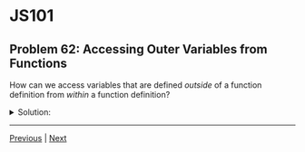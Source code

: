 # JS101
## Problem 62: Accessing Outer Variables from Functions

How can we access variables that are defined *outside* of a function definition from *within* a function definition?

<details>
<summary>Solution:</summary>

Like we would any other variable. Lexical scoping rules allow us to access outer-scoped variables within inner, nested scopes. The only exception is when variable shadowing occurs.

**Example:**

```js
let outerVar = 'I am outer';

function myFunction() {
  console.log(outerVar);  // Can access outerVar directly
}

myFunction();  // Logs: "I am outer"
```

**With nested scopes:**

```js
let global = 'global';

function outer() {
  let outerLocal = 'outer local';
  
  function inner() {
    let innerLocal = 'inner local';
    console.log(global);      // Can access global
    console.log(outerLocal);  // Can access outer function's variable
    console.log(innerLocal);  // Can access own local variable
  }
  
  inner();
}

outer();
```

**Exception - Variable Shadowing:**

```js
let name = 'Outer';

function myFunction() {
  let name = 'Inner';  // Shadows the outer 'name'
  console.log(name);   // "Inner" - can't access outer 'name' anymore
}

myFunction();
console.log(name);  // "Outer"
```

</details>

---

[Previous](061.md) | [Next](063.md)


